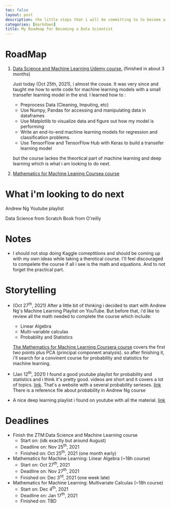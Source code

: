 ```yaml
---
toc: false
layout: post
description: the little steps that i will be committing to to become a Data Scientist
categories: [markdown]
title: My Roadmap for Becoming a Data Scientist
---
```


# RoadMap

1. [Data Science and Machine Learning Udemy course.](https://www.udemy.com/course/complete-machine-learning-and-data-science-zero-to-mastery/) (finished in about 3 months)

	Just today (Oct 25th, 2021), i almost the couse. It was very since and taught me how to write code for machine learning models with a small transefer learning model in the end.
I learned how to :
	* Preprocess Data (Cleaning, Imputing, etc)
	* Use Numpy, Pandas for accessing and  manipulating data in dataframes
	* Use Matplotlib to visualize data and figure out how my model is performing
	* Write an end-to-end machine learning models for regression and classification problems.
	* Use TensorFlow and TensorFlow Hub with Keras to build a transefer learning model

	but the course lackes the theortical part of machine learning and deep learning which is what i am looking to do next.

2. [Mathematics for Machine Leaning Coursea course](https://www.coursera.org/learn/linear-algebra-machine-learning/home)



# What i'm looking to do next

Andrew Ng Youtube playlist

Data Science from Scratch Book from O'reilly

# Notes
* I should not stop doing Kaggle comeptitions and should be coming up with my own ideas while taking a therotical course. I'll feel discouraged to compelete the course if all i see is the math and equations. And to not forget the practical part.

# Storytelling
* (Oct 27<sup>th</sup>, 2021) After a little bit of thinking i decided to start with Andrew Ng's Machine Learning Playlist on YouTube. But before that, i'd like to review all the math needed to complete the course which include:
  * Linear Algebra
  * Multi-variable calculas
  * Probability and Statistics

  [The Mathematics for Machine Learning Coursera course](https://www.coursera.org/learn/linear-algebra-machine-learning/home/) covers the first two points plus PCA (principal component analysis). so after finishing it, i'll search for a convinent course for probability and statistics for machine learning.
  
* (Jan 12<sup>th</sup>, 2021) I found a good youtube playlist for probability and statistics and i think it's pretty good. videos are short and it covers a lot of topics. [link](https://www.youtube.com/watch?v=f26vt5uQ_uI&list=PLX2gX-ftPVXUWwTzAkOhBdhplvz0fByqV). 
  That's a website with a several probability serieses. [link](http://www.ilectureonline.com/lectures/subject/MATH/18)
  There is a reference file about probability in Andrew Ng course
  
* A nice deep learning playlist i found on youtube with all the material. [link](https://atcold.github.io/pytorch-Deep-Learning/)
  
  
# Deadlines
* Finish the ZTM:Data Science and Machine Learning course
	* Start on: (idk exactly but around August)
	* Deadline on: Nov 25<sup>th</sup>, 2021
	* Finished on: Oct 25<sup>th</sup>, 2021 (one month early)
* Mathematics for Machine Learning: Linear Algebra (~18h course)
	* Start on: Oct 27<sup>th</sup>, 2021
	* Deadline on: Nov 27<sup>th</sup>, 2021
	* Finished on: Dec 3<sup>rd</sup>, 2021 (one week late)
* Mathematics for Machine Learning: Multivariate Calculas (~18h course)
	* Start on: Dec 4<sup>th</sup>, 2021
	* Deadline on: Jan 17<sup>th</sup>, 2021
	* Finished on: TBD
